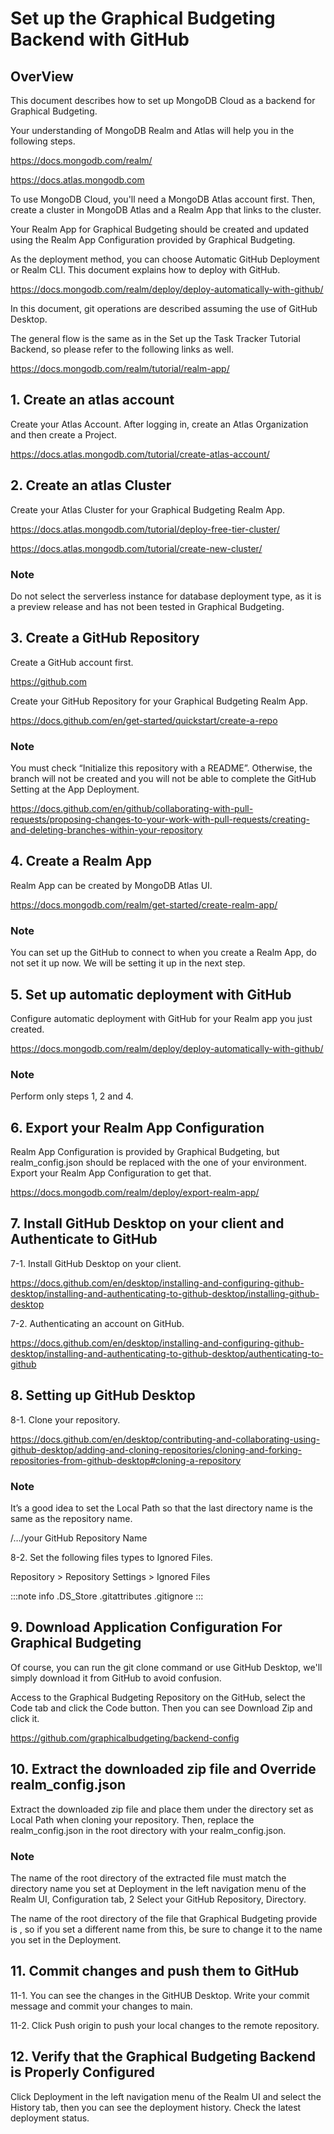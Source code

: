 # Set up the Graphical Budgeting Backend with GitHub
## OverView
This document describes how to set up MongoDB Cloud as a backend for Graphical Budgeting.

Your understanding of MongoDB Realm and Atlas will help you in the following steps.

<https://docs.mongodb.com/realm/>

<https://docs.atlas.mongodb.com>


To use MongoDB Cloud, you'll need a MongoDB Atlas account first.
Then, create a cluster in MongoDB Atlas and a Realm App that links to the cluster.

Your Realm App for Graphical Budgeting should be created and updated using the Realm App Configuration provided by Graphical Budgeting.

As the deployment method, you can choose Automatic GitHub Deployment or Realm CLI.
This document explains how to deploy with GitHub.

<https://docs.mongodb.com/realm/deploy/deploy-automatically-with-github/>

In this document, git operations are described assuming the use of GitHub Desktop.


The general flow is the same as in the Set up the Task Tracker Tutorial Backend, so please refer to the following links as well.

<https://docs.mongodb.com/realm/tutorial/realm-app/>

## 1. Create an atlas account
Create your Atlas Account. After logging in, create an Atlas Organization and then create a Project.

<https://docs.atlas.mongodb.com/tutorial/create-atlas-account/>

## 2. Create an atlas Cluster

Create your Atlas Cluster for your Graphical Budgeting Realm App.

<https://docs.atlas.mongodb.com/tutorial/deploy-free-tier-cluster/>

<https://docs.atlas.mongodb.com/tutorial/create-new-cluster/>

### Note
Do not select the serverless instance for database deployment type, as it is a preview release and has not been tested in Graphical Budgeting.

## 3. Create a GitHub Repository

Create a GitHub account first.

<https://github.com>

Create your GitHub Repository for your Graphical Budgeting Realm App.

<https://docs.github.com/en/get-started/quickstart/create-a-repo>

### Note
You must check “Initialize this repository with a README”. Otherwise, the branch will not be created and you will not be able to complete the GitHub Setting at the App Deployment.

<https://docs.github.com/en/github/collaborating-with-pull-requests/proposing-changes-to-your-work-with-pull-requests/creating-and-deleting-branches-within-your-repository>


## 4. Create a Realm App

Realm App can be created by MongoDB Atlas UI.

<https://docs.mongodb.com/realm/get-started/create-realm-app/>

### Note
You can set up the GitHub to connect to when you create a Realm App, do not set it up now.
We will be setting it up in the next step.


## 5. Set up automatic deployment with GitHub

Configure automatic deployment with GitHub for your Realm app you just created.

<https://docs.mongodb.com/realm/deploy/deploy-automatically-with-github/>

### Note
Perform only steps 1, 2 and 4.

## 6. Export your Realm App Configuration

Realm App Configuration is provided by Graphical Budgeting, but realm_config.json should be replaced with the one of your environment. Export your Realm App Configuration to get that.

<https://docs.mongodb.com/realm/deploy/export-realm-app/>

## 7. Install GitHub Desktop on your client and Authenticate to GitHub

7-1. Install GitHub Desktop on your client.

<https://docs.github.com/en/desktop/installing-and-configuring-github-desktop/installing-and-authenticating-to-github-desktop/installing-github-desktop>

7-2. Authenticating an account on GitHub.

<https://docs.github.com/en/desktop/installing-and-configuring-github-desktop/installing-and-authenticating-to-github-desktop/authenticating-to-github>

## 8. Setting up GitHub Desktop

8-1. Clone your repository.

<https://docs.github.com/en/desktop/contributing-and-collaborating-using-github-desktop/adding-and-cloning-repositories/cloning-and-forking-repositories-from-github-desktop#cloning-a-repository>

### Note
It’s a good idea to set the Local Path so that the last directory name is the same as the repository name.

/…/your GitHub Repository Name


8-2. Set the following files types to Ignored Files.

Repository > Repository Settings > Ignored Files

:::note info
.DS_Store
.gitattributes
.gitignore
:::


## 9. Download Application Configuration For Graphical Budgeting

Of course, you can run the git clone command or use GitHub Desktop, we'll simply download it from GitHub to avoid confusion.

Access to the Graphical Budgeting Repository on the GitHub, select the Code tab and click the Code button. Then you can see Download Zip and click it.

<https://github.com/graphicalbudgeting/backend-config>


## 10. Extract the downloaded zip file and Override realm_config.json

Extract the downloaded zip file and place them under the directory set as Local Path when cloning your repository. Then, replace the realm_config.json in the root directory with your realm_config.json.

### Note
The name of the root directory of the extracted file must match the directory name you set at Deployment in the left navigation menu of the Realm UI, Configuration tab, 2 Select your GitHub Repository, Directory.

The name of the root directory of the file that Graphical Budgeting provide is <backend-config>, so if you set a different name from this, be sure to change it to the name you set in the Deployment.

## 11. Commit changes and push them to GitHub

11-1. You can see the changes in the GitHUB Desktop. Write your commit message and commit your changes to main.

11-2. Click Push origin to push your local changes to the remote repository.

## 12. Verify that the Graphical Budgeting Backend is Properly Configured

Click Deployment in the left navigation menu of the Realm UI and select the History tab, then you can see the deployment history. Check the latest deployment status.
